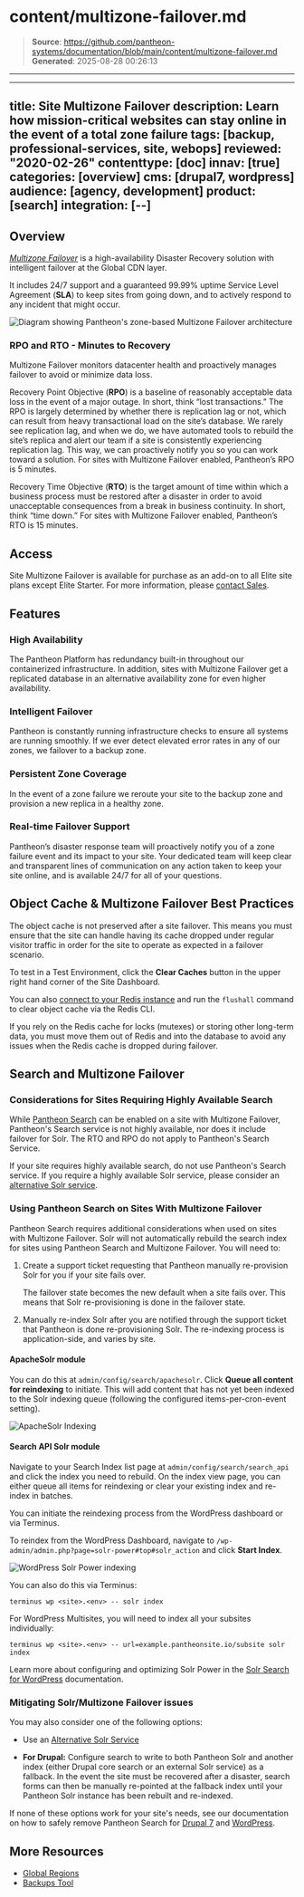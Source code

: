 # content/multizone-failover.md

> **Source**: https://github.com/pantheon-systems/documentation/blob/main/content/multizone-failover.md
> **Generated**: 2025-08-28 00:26:13

---

---
title: Site Multizone Failover
description: Learn how mission-critical websites can stay online in the event of a total zone failure
tags: [backup, professional-services, site, webops]
reviewed: "2020-02-26"
contenttype: [doc]
innav: [true]
categories: [overview]
cms: [drupal7, wordpress]
audience: [agency, development]
product: [search]
integration: [--]
---

## Overview

[<dfn id="mzfailover">Multizone Failover</dfn>](https://pantheon.io/features/disaster-recovery?docs) is a high-availability Disaster Recovery solution with intelligent failover at the Global CDN layer.

It includes 24/7 support and a guaranteed 99.99% uptime Service Level Agreement (**SLA**) to keep sites from going down, and to actively respond to any incident that might occur.

![Diagram showing Pantheon's zone-based Multizone Failover architecture](../images/site-mz-diagram.png)

### RPO and RTO - Minutes to Recovery

Multizone Failover monitors datacenter health and proactively manages failover to avoid or minimize data loss.

Recovery Point Objective (**RPO**) is a baseline of reasonably acceptable data loss in the event of a major outage. In short, think “lost transactions.” The RPO is largely determined by whether there is replication lag or not, which can result from heavy transactional load on the site’s database. We rarely see replication lag, and when we do, we have automated tools to rebuild the site’s replica and alert our team if a site is consistently experiencing replication lag. This way, we can proactively notify you so you can work toward a solution. For sites with Multizone Failover enabled, Pantheon’s RPO is 5 minutes.

Recovery Time Objective (**RTO**) is the target amount of time within which a business process must be restored after a disaster in order to avoid unacceptable consequences from a break in business continuity. In short, think “time down.” For sites with Multizone Failover enabled, Pantheon’s RTO is 15 minutes.

## Access

Site Multizone Failover is available for purchase as an add-on to all Elite site plans except Elite Starter. For more information, please [contact Sales](https://pantheon.io/contact-us?docs).

## Features

### High Availability

The Pantheon Platform has redundancy built-in throughout our containerized infrastructure. In addition, sites with Multizone Failover get a replicated database in an alternative availability zone for even higher availability.

### Intelligent Failover

Pantheon is constantly running infrastructure checks to ensure all systems are running smoothly. If we ever detect elevated error rates in any of our zones, we failover to a backup zone.

### Persistent Zone Coverage

In the event of a zone failure we reroute your site to the backup zone and provision a new replica in a healthy zone.

### Real-time Failover Support

Pantheon’s disaster response team will proactively notify you of a zone failure event and its impact to your site. Your dedicated team will keep clear and transparent lines of communication on any action taken to keep your site online, and is available 24/7 for all of your questions.

## Object Cache & Multizone Failover Best Practices

The object cache is not preserved after a site failover. This means you must ensure that the site can handle having its cache dropped under regular visitor traffic in order for the site to operate as expected in a failover scenario.

To test in a Test Environment, click the **Clear Caches** button in the upper right hand corner of the Site Dashboard.

You can also [connect to your Redis instance](/object-cache/cli) and run the `flushall` command to clear object cache via the Redis CLI.

If you rely on the Redis cache for locks (mutexes) or storing other long-term data, you must move them out of Redis and into the database to avoid any issues when the Redis cache is dropped during failover.

## Search and Multizone Failover

### Considerations for Sites Requiring Highly Available Search

While [Pantheon Search](/solr) can be enabled on a site with Multizone Failover, Pantheon's Search service is not highly available, nor does it include failover for Solr. The RTO and RPO do not apply to Pantheon's Search Service.

If your site requires highly available search, do not use Pantheon's Search service. If you require a highly available Solr service, please consider an [alternative Solr service](/solr#alternatives-to-pantheons-solr-service).

### Using Pantheon Search on Sites With Multizone Failover

Pantheon Search requires additional considerations when used on sites with Multizone Failover. Solr will not automatically rebuild the search index for sites using Pantheon Search and Multizone Failover. You will need to:

1. Create a support ticket requesting that Pantheon manually re-provision Solr for you if your site fails over.

    <Alert title="Note"  type="info" >

    The failover state becomes the new default when a site fails over. This means that Solr re-provisioning is done in the failover state.

    </Alert>

1. Manually re-index Solr after you are notified through the support ticket that Pantheon is done re-provisioning Solr. The re-indexing process is application-side, and varies by site.

<TabList>

<Tab title="Drupal" id="solr-d7" active={true}>

#### ApacheSolr module

You can do this at `admin/config/search/apachesolr`. Click **Queue all content for reindexing** to initiate. This will add content that has not yet been indexed to the Solr indexing queue (following the configured items-per-cron-event setting).

![ApacheSolr Indexing](../images/d7-solr-reindex.png)

#### Search API Solr module

Navigate to your Search Index list page at `admin/config/search/search_api` and click the index you need to rebuild. On the index view page, you can either queue all items for reindexing or clear your existing index and re-index in batches.

</Tab>

<Tab title="WordPress" id="solr-wp">

You can initiate the reindexing process from the WordPress dashboard or via Terminus.

To reindex from the WordPress Dashboard, navigate to `/wp-admin/admin.php?page=solr-power#top#solr_action` and click **Start Index**.

![WordPress Solr Power indexing](../images/solr-power-index.png)

You can also do this via Terminus:

```bash{promptUser: user}
terminus wp <site>.<env> -- solr index
```

For WordPress Multisites, you will need to index all your subsites individually:

```bash{promptUser: user
terminus wp <site>.<env> -- url=example.pantheonsite.io/subsite solr index
```

Learn more about configuring and optimizing Solr Power in the [Solr Search for WordPress](/guides/wordpress-developer/wordpress-solr) documentation.

</Tab>

</TabList>

### Mitigating Solr/Multizone Failover issues

You may also consider one of the following options:

- Use an [Alternative Solr Service](/solr#alternatives-to-pantheons-search-service)

- **For Drupal:** Configure search to write to both Pantheon Solr and another index (either Drupal core search or an external Solr service) as a fallback. In the event the site must be recovered after a disaster, search forms can then be manually re-pointed at the fallback index until your Pantheon Solr instance has been rebuilt and re-indexed.

If none of these options work for your site's needs, see our documentation on how to safely remove Pantheon Search for [Drupal 7](/guides/solr-drupal/solr-drupal-7/#safely-remove-solr) and [WordPress](/guides/wordpress-developer/wordpress-solr/#safely-remove-solr).

## More Resources

- [Global Regions](/regions)
- [Backups Tool](/guides/backups)
